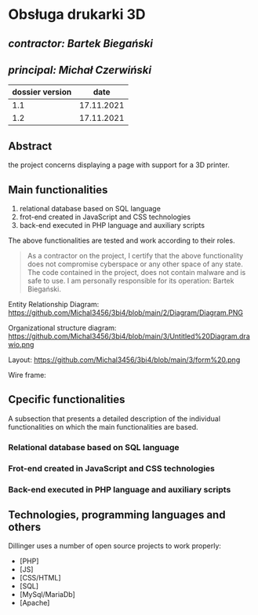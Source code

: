 # Obsługa drukarki 3D

## _contractor: Bartek Biegański_
## _principal: Michał Czerwiński_


| dossier version | date |
| ------ | ------ |
| 1.1 | 17.11.2021 | adding ERD |
| 1.2 | 17.11.2021 | adding AOS |
## Abstract 
the project concerns displaying a page with support for a 3D printer.

## Main functionalities
1. relational database based on SQL language
1. frot-end created in JavaScript and CSS technologies
1. back-end executed in PHP language and auxiliary scripts

The above functionalities are tested and work according to their roles.

> As a contractor on the project, I certify that the above functionality 
> does not compromise cyberspace or any other space of any state. 
> The code contained in the project, does not contain malware and is safe to use. 
> I am personally responsible for its operation: Bartek Biegański.
  
  
Entity Relationship Diagram: https://github.com/Michal3456/3bi4/blob/main/2/Diagram/Diagram.PNG

Organizational structure diagram: https://github.com/Michal3456/3bi4/blob/main/3/Untitled%20Diagram.drawio.png 

Layout: https://github.com/Michal3456/3bi4/blob/main/3/form%20.png

Wire frame:



## Cpecific functionalities

A subsection that presents a detailed description of the individual functionalities on which the main functionalities are based.

### Relational database based on SQL language

### Frot-end created in JavaScript and CSS technologies

### Back-end executed in PHP language and auxiliary scripts

## Technologies, programming languages and others

Dillinger uses a number of open source projects to work properly:

- [PHP]
- [JS]
- [CSS/HTML]
- [SQL]
- [MySql/MariaDb]
- [Apache]
